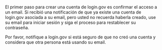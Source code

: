 El primer paso para crear una cuenta de login.gov es confirmar el acceso a un email. Si recibió una notificación de que ya existe una cuenta de login.gov asociada a su email, pero usted no recuerda haberla creado, use su email para iniciar sesión y siga el proceso para restablecer su contraseña.

Por favor, notifique a login.gov si está seguro de que no creó una cuenta y considera que otra persona está usando su email.
